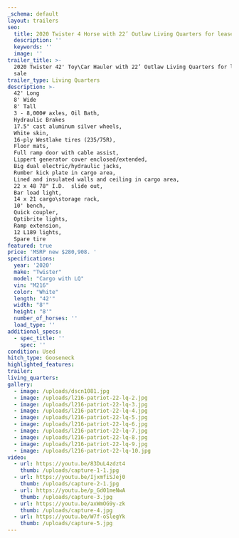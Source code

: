 ```yaml
---
_schema: default
layout: trailers
seo:
  title: 2020 Twister 4 Horse with 22’ Outlaw Living Quarters for lease or sale
  description: ''
  keywords: ''
  image: ''
trailer_title: >-
  2020 Twister 42' Toy\Car Hauler with 22’ Outlaw Living Quarters for lease or
  sale
trailer_type: Living Quarters
description: >-
  42' Long
  8' Wide
  8' Tall
  3 - 8,000# axles, Oil Bath,
  Hydraulic Brakes
  17.5" cast aluminum silver wheels,
  White skin,
  16-ply Westlake tires (235/75R),
  Floor mats,
  Full ramp door with cable assist,
  Lippert generator cover enclosed/extended,
  Big dual electric/hydraulic jacks,
  Rumber kick plate in cargo area,
  Lined and insulated walls and ceiling in cargo area,
  22 x 48 78" I.D.  slide out,
  Bar load light,
  14 x 21 cargo\storage rack,
  10' bench,
  Quick coupler,
  Optibrite lights,
  Ramp extension,
  12 L189 lights,
  Spare tire
featured: true
price: 'MSRP new $280,908. '
specifications:
  year: '2020'
  make: "Twister"
  model: "Cargo with LQ"
  vin: "M216"
  color: "White"
  length: "42'"
  width: "8'"
  height: "8'"
  number_of_horses: ''
  load_type: ''
additional_specs:
  - spec_title: ''
    spec: ''
condition: Used
hitch_type: Gooseneck
highlighted_features:
trailer:
living_quarters:
gallery:
  - image: /uploads/dscn1081.jpg
  - image: /uploads/l216-patriot-22-lq-2.jpg
  - image: /uploads/l216-patriot-22-lq-3.jpg
  - image: /uploads/l216-patriot-22-lq-4.jpg
  - image: /uploads/l216-patriot-22-lq-5.jpg
  - image: /uploads/l216-patriot-22-lq-6.jpg
  - image: /uploads/l216-patriot-22-lq-7.jpg
  - image: /uploads/l216-patriot-22-lq-8.jpg
  - image: /uploads/l216-patriot-22-lq-9.jpg
  - image: /uploads/l216-patriot-22-lq-10.jpg
video:
  - url: https://youtu.be/83DuL4zdzt4
    thumb: /uploads/capture-1-1.jpg
  - url: https://youtu.be/IjxmfiSJej0
    thumb: /uploads/capture-2-1.jpg
  - url: https://youtu.be/p_Gd01meNwA
    thumb: /uploads/capture-3.jpg
  - url: https://youtu.be/axWmOG9y-zk
    thumb: /uploads/capture-4.jpg
  - url: https://youtu.be/W7f-oSlegYk
    thumb: /uploads/capture-5.jpg
---
```

